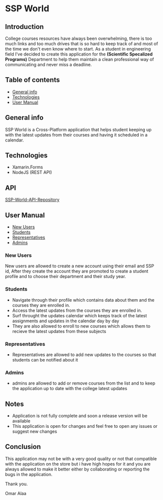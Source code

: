 # SSP World

## Introduction

College courses resources have always been overwhelming, there is too much links and too much drives that is so hard to keep
track of and most of the time we don't even know where to start. As a student in engineering field I've decided to create this
application for the **(Scientific Specalized Programs)** Department to help them maintain a clean professional way of 
communicating and never miss a deadline.


## Table of contents
* [General info](#general-info)
* [Technologies](#technologies)
* [User Manual](#user-manual)

## General info

SSP World is a Cross-Platform application that helps student keeping up with the latest updates from their courses and having 
it scheduled in a calendar.

## Technologies

* Xamarin.Forms
* NodeJS (REST API)

## API

[SSP-World-API-Repository](https://github.com/HEROMORA/SSPWorld-API)

## User Manual

* [New Users](#new-users)
* [Students](#students)
* [Representatives](#representatives)
* [Admins](#admins)

### New Users

New users are allowed to create a new account using their email and SSP id,
After they create the account they are promoted to create a student profile and to choose their department and their study year.

### Students

* Navigate through their profile which contains data about them and the courses they are enrolled in.
* Access the latest updates from the courses they are enrolled in.
* Surf throught the updates calendar which keeps track of the latest assignments and updates in the calendar day by day
* They are also allowed to enroll to new courses which allows them to recieve the latest updates from these subjects

### Representatives

* Representatives are allowed to add new updates to the courses so that students can be notified about it

### Admins

* admins are allowed to add or remove courses from the list and to keep the application up to date with the college latest updates

## Notes

* Application is not fully complete and soon a release version will be available
* This application is open for changes and feel free to open any issues or suggest new changes

## Conclusion

This application may not be with a very good quality or not that compatible with the application on the store but i have 
high hopes for it and you are always allowed to make it better either by collaborating or reporting the bugs in the application.

Thank you.

Omar Alaa

